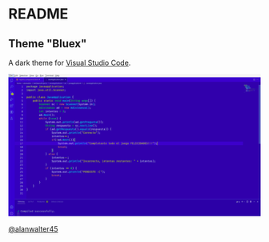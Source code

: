# README
## Theme "Bluex"

A dark theme for [Visual Studio Code](http://code.visualstudio.com).

![Screenshot](https://raw.githubusercontent.com/alanwalter45/themes-vscode/main/bluex/screenshot.png)

[@alanwalter45](http://facebook.com/alanwalter45)
